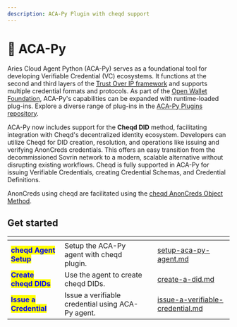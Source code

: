 ```yaml
---
description: ACA-Py Plugin with cheqd support
---
```


# 🍊 ACA-Py

Aries Cloud Agent Python (ACA-Py) serves as a foundational tool for developing Verifiable Credential (VC) ecosystems. It functions at the second and third layers of the [Trust Over IP framework](https://trustoverip.org/wp-content/uploads/2020/05/toip_050520_primer.pdf) and supports multiple credential formats and protocols. As part of the [Open Wallet Foundation](https://openwallet.foundation/), ACA-Py's capabilities can be expanded with runtime-loaded plug-ins. Explore a diverse range of plug-ins in the [ACA-Py Plugins repository](https://plugins.aca-py.org/latest/).

ACA-Py now includes support for the **Cheqd DID** method, facilitating integration with Cheqd's decentralized identity ecosystem. Developers can utilize Cheqd for DID creation, resolution, and operations like issuing and verifying AnonCreds credentials. This offers an easy transition from the decommissioned Sovrin network to a modern, scalable alternative without disrupting existing workflows. Cheqd is fully supported in ACA-Py for issuing Verifiable Credentials, creating Credential Schemas, and Credential Definitions.

AnonCreds using cheqd are facilitated using the [cheqd AnonCreds Object Method](https://docs.cheqd.io/product/advanced/anoncreds).

## Get started <a href="#get-started" id="get-started"></a>

<table data-view="cards"><thead><tr><th></th><th></th><th></th><th data-hidden data-card-target data-type="content-ref"></th></tr></thead><tbody><tr><td><mark style="color:blue;"><strong>cheqd Agent Setup</strong></mark></td><td>Setup the ACA-Py agent with cheqd plugin.</td><td></td><td><a href="setup-aca-py-agent.md">setup-aca-py-agent.md</a></td></tr><tr><td><mark style="color:blue;"><strong>Create cheqd DIDs</strong></mark></td><td>Use the agent to create cheqd DIDs.</td><td></td><td><a href="decentralized-identifiers-dids/create-a-did.md">create-a-did.md</a></td></tr><tr><td><mark style="color:blue;"><strong>Issue a Credential</strong></mark></td><td>Issue a verifiable credential using ACA-Py agent.</td><td></td><td><a href="verifiable-credentials-and-presentations/issue-a-verifiable-credential.md">issue-a-verifiable-credential.md</a></td></tr></tbody></table>

